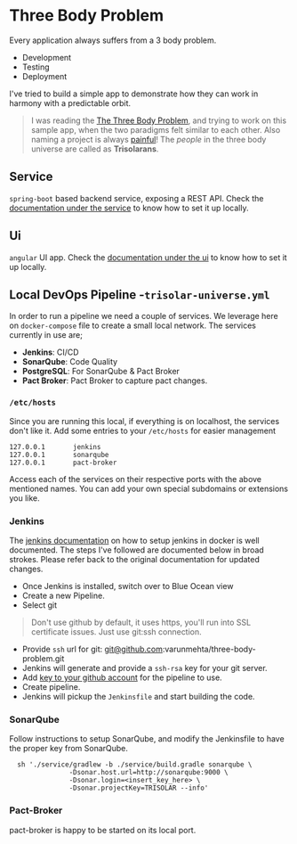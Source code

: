 # Three Body Problem
Every application always suffers from a 3 body problem.

 * Development
 * Testing
 * Deployment

I've tried to build a simple app to demonstrate how they can work in harmony with a predictable orbit.

> I was reading the [The Three Body Problem](https://en.wikipedia.org/wiki/The_Three-Body_Problem_(novel)), and trying to work on this sample app, when the two paradigms felt similar to each other. Also naming a project is always [painful](https://blog.codinghorror.com/whats-in-a-project-name/)! The *people* in the three body universe are called as **Trisolarans**.

## Service

`spring-boot` based backend service, exposing a REST API. Check the [documentation under the service](service/README.md) to know how to set it up locally.

## Ui

`angular` UI app. Check the [documentation under the ui](ui/README.md) to know how to set it up locally.



## Local DevOps Pipeline -`trisolar-universe.yml`

In order to run a pipeline we need a couple of services. We leverage here on `docker-compose` file to create a small local network. The services currently in use are;

 * **Jenkins**: CI/CD
 * **SonarQube**: Code Quality
 * **PostgreSQL**: For SonarQube & Pact Broker
 * **Pact Broker**: Pact Broker to capture pact changes.


### `/etc/hosts`
Since you are running this local, if everything is on localhost, the services don't like it. Add some entries to your `/etc/hosts` for easier management

```
127.0.0.1       jenkins
127.0.0.1       sonarqube
127.0.0.1       pact-broker
```
Access each of the services on their respective ports with the above mentioned names. You can add your own special subdomains or extensions you like.

### Jenkins

The [jenkins documentation](https://www.jenkins.io/doc/book/installing/#downloading-and-running-jenkins-in-docker) on how to setup jenkins in docker is well documented. The steps I've followed are documented below in broad strokes. Please refer back to the original documentation for updated changes.

 * Once Jenkins is installed, switch over to Blue Ocean view
 * Create a new Pipeline.
 * Select git
  > Don't use github by default, it uses https, you'll run into SSL certificate issues. Just use git:ssh connection.
 * Provide `ssh` url for git: git@github.com:varunmehta/three-body-problem.git
 * Jenkins will generate and provide a `ssh-rsa` key for your git server.
 * Add [key to your github account](https://docs.github.com/en/github/authenticating-to-github/connecting-to-github-with-ssh) for the pipeline to use.
 * Create pipeline.
 * Jenkins will pickup the `Jenkinsfile` and start building the code.

### SonarQube

Follow instructions to setup SonarQube, and modify the Jenkinsfile to have the proper key from SonarQube.

```
  sh './service/gradlew -b ./service/build.gradle sonarqube \
               -Dsonar.host.url=http://sonarqube:9000 \
               -Dsonar.login=<insert_key_here> \
               -Dsonar.projectKey=TRISOLAR --info'
```

### Pact-Broker
 pact-broker is happy to be started on its local port.
